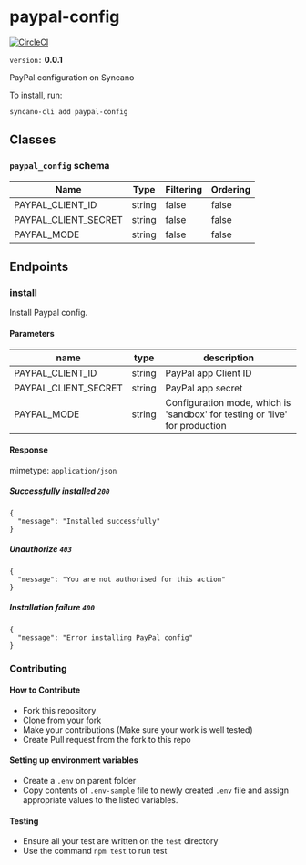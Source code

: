 # paypal-config

[![CircleCI](https://circleci.com/gh/Syncano/syncano-socket-paypal-config.svg?style=svg)](https://circleci.com/gh/Syncano/syncano-socket-paypal-config)

`version:` **0.0.1**

PayPal configuration on Syncano

To install, run:

```
syncano-cli add paypal-config
```

## Classes

### `paypal_config` schema

| Name | Type | Filtering | Ordering
| ---- | ---- | --------- | --------
| PAYPAL_CLIENT_ID | string | false | false
| PAYPAL_CLIENT_SECRET | string | false | false
| PAYPAL_MODE | string | false | false

## Endpoints

### install

Install Paypal config.

#### Parameters

| name | type | description
| ---- | ---- | -----------
| PAYPAL_CLIENT_ID | string | PayPal app Client ID
| PAYPAL_CLIENT_SECRET | string | PayPal app secret
| PAYPAL_MODE | string | Configuration mode, which is 'sandbox' for testing or 'live' for production



#### Response

mimetype: `application/json`

##### Successfully installed `200`

```
{
  "message": "Installed successfully"
}
```

##### Unauthorize `403`

```
{
  "message": "You are not authorised for this action"
}
```

##### Installation failure `400`

```
{
  "message": "Error installing PayPal config"
}
```

### Contributing

#### How to Contribute
  * Fork this repository
  * Clone from your fork
  * Make your contributions (Make sure your work is well tested)
  * Create Pull request from the fork to this repo

#### Setting up environment variables
  * Create a `.env` on parent folder
  * Copy contents of `.env-sample` file to newly created `.env` file and assign appropriate values to the listed variables.

#### Testing
  * Ensure all your test are written on the `test` directory
  * Use the command `npm test` to run test
